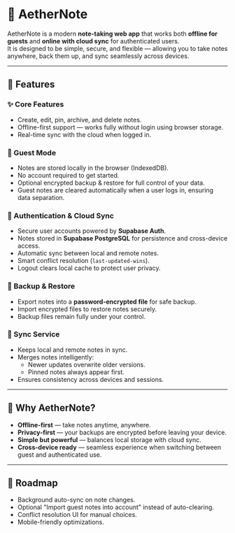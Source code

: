 # 📝 AetherNote

AetherNote is a modern **note-taking web app** that works both **offline for guests** and **online with cloud sync** for authenticated users.  
It is designed to be simple, secure, and flexible — allowing you to take notes anywhere, back them up, and sync seamlessly across devices.

---

## 🚀 Features

### ✨ Core Features
- Create, edit, pin, archive, and delete notes.
- Offline-first support — works fully without login using browser storage.
- Real-time sync with the cloud when logged in.

### 👤 Guest Mode
- Notes are stored locally in the browser (IndexedDB).
- No account required to get started.
- Optional encrypted backup & restore for full control of your data.
- Guest notes are cleared automatically when a user logs in, ensuring data separation.

### 🔐 Authentication & Cloud Sync
- Secure user accounts powered by **Supabase Auth**.
- Notes stored in **Supabase PostgreSQL** for persistence and cross-device access.
- Automatic sync between local and remote notes.
- Smart conflict resolution (`last-updated-wins`).
- Logout clears local cache to protect user privacy.

### 💾 Backup & Restore
- Export notes into a **password-encrypted file** for safe backup.
- Import encrypted files to restore notes securely.
- Backup files remain fully under your control.

### 🔄 Sync Service
- Keeps local and remote notes in sync.
- Merges notes intelligently:
  - Newer updates overwrite older versions.
  - Pinned notes always appear first.
- Ensures consistency across devices and sessions.

---

## 🌟 Why AetherNote?
- **Offline-first** — take notes anytime, anywhere.
- **Privacy-first** — your backups are encrypted before leaving your device.
- **Simple but powerful** — balances local storage with cloud sync.
- **Cross-device ready** — seamless experience when switching between guest and authenticated use.

---

## 📌 Roadmap
- Background auto-sync on note changes.
- Optional "Import guest notes into account" instead of auto-clearing.
- Conflict resolution UI for manual choices.
- Mobile-friendly optimizations.
